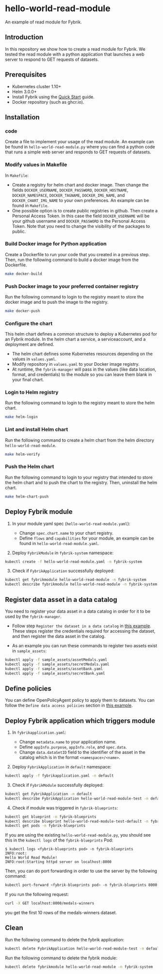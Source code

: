 # hello-world-read-module

An example of read module for Fybrik.

<!-- ## A Helm Chart for an example Fybrik module -->

## Introduction

In this repository we show how to create a read module for Fybrik. We tested the read module with a python application that launches a web server to respond to GET requests of datasets.
<!-- This helm chart defines a common structure to deploy a Kubernetes pod for an Fybrik module.
In the helm chart a service, a serviceaccount, and a deployment are defined.

The configuration for the chart is in the values file. -->

## Prerequisites

- Kubernetes cluster 1.10+
- Helm 3.0.0+
- Install Fybrik using the [Quick Start](https://fybrik.io/dev/get-started/quickstart/) guide.
- Docker repository (such as ghcr.io).

## Installation

### code
Create a file to implement your usage of the read module. An example can be found in `hello-world-read-module.py` where you can find a python code that runs a simple web server and responds to GET requests of datasets.  

### Modify values in Makefile

In `Makefile`:
- Create a registry for helm chart and docker image. Then change the fields `DOCKER_USERNAME`, `DOCKER_PASSWORD`, `DOCKER_HOSTNAME`, `DOCKER_NAMESPACE`, `DOCKER_TAGNAME`, `DOCKER_IMG_NAME`, and `DOCKER_CHART_IMG_NAME` to your own preferences. An example can be found in `Makefile`.
- One possible option is to create public registries in github. Then create a Personal Access Token. In this case the field `DOCKER_USERNAME` will be your github username and `DOCKER_PASSWORD` is the Personal Access Token. Note that you need to change the visibility of the packages to public.

### Build Docker image for Python application

Create a Dockerfile to run your code that you created in a previous step. Then, run the following command to build a docker image from the Dockerfile.

```bash
make docker-build
```

### Push Docker image to your preferred container registry

Run the following command to login to the registry meant to store the docker image and to push the image to the registry.

```bash
make docker-push
```

### Configure the chart
This helm chart defines a common structure to deploy a Kubernetes pod for an Fybrik module.
In the helm chart a service, a serviceaccount, and a deployment are defined.

- The helm chart defines some Kubernetes resources depending on the values in `values.yaml`.
- Modify repository in `values.yaml` to your Docker image registry.
- At runtime, the `fybrik-manager` will pass in the values (like data location, format, and credentials) to the module so you can leave them blank in your final chart.

### Login to Helm registry

Run the following command to login to the registry meant to store the helm chart.

```bash
make helm-login
```

### Lint and install Helm chart

Run the following command to create a helm chart from the helm directory `hello-world-read-module`.

```bash
make helm-verify
```

### Push the Helm chart

Run the following command to login to your registry that intended to store the helm chart and to push the chart to the registry. Then, uninstall the helm chart.

```bash
make helm-chart-push
```


## Deploy Fybrik module
1. In your module yaml spec (`hello-world-read-module.yaml`):
    - Change `spec.chart.name` to your chart registry.
    - Define `flows` and `capabilities` for your module, an example can be found in `hello-world-read-module.yaml`. 

2. Deploy `FybrikModule` in `fybrik-system` namespace:
```bash
kubectl create -f hello-world-read-module.yaml -n fybrik-system
```
3. Check if `FybrikApplication` successfully deployed:
```bash
kubectl get fybrikmodule hello-world-read-module -n fybrik-system
kubectl describe fybrikmodule hello-world-read-module -n fybrik-system
```


## Register data asset in a data catalog

You need to register your data asset in a data catalog in order for it to be used by the `fybrik-manager`.

- Follow step `Register the dataset in a data catalog` in [this example](https://fybrik.io/dev/samples/notebook/). These steps register the credentials required for accessing the dataset, and then register the data asset in the catalog.

- As an example you can run these commands to register two assets exist in `sample_assets`:
```bash
kubectl apply -f sample_assets/assetMedals.yaml
kubectl apply -f sample_assets/secretMedals.yaml
kubectl apply -f sample_assets/assetBank.yaml
kubectl apply -f sample_assets/secretBank.yaml
```

## Define policies

You can define OpenPolicyAgent policy to apply them to datasets. You can follow the `Define data access policies` section in [this example](https://fybrik.io/dev/samples/notebook/).

## Deploy Fybrik application which triggers module
1. In `fybrikapplication.yaml`:
    - Change `metadata.name` to your application name.
    - Define `appInfo.purpose`, `appInfo.role`, and `spec.data`.
    - Change `data.dataSetID` field to the identifier of the asset in the catalog which is in the format `<namespace>/<name>`.
 
2.  Deploy `FybrikApplication` in `default` namespace:
```bash
kubectl apply -f fybrikapplication.yaml -n default
```
3.  Check if `FybrikModule` successfully deployed:
```bash
kubectl get FybrikApplication -n default
kubectl describe FybrikApplication hello-world-read-module-test -n default
```

4.  Check if module was triggered in `fybrik-blueprints`:
```bash
kubectl get blueprint -n fybrik-blueprints
kubectl describe blueprint hello-world-read-module-test-default -n fybrik-blueprints
kubectl get pods -n fybrik-blueprints
```
If you are using the existing `hello-world-read-module.py`, you should see this in the `kubectl logs` of the `fybrik-blueprints` Pod:
```
$ kubectl logs <fybrik-blueprints pod> -n fybrik-blueprints
INFO:root:
Hello World Read Module!
INFO:root:Starting httpd server on localhost:8000
```

Then, you can do port forwarding in order to use the server by the following command:

```bash
kubectl port-forward <fybrik-blueprints pod> -n fybrik-blueprints 8000:8000 &
```

If you run the following request:
```bash
curl -X GET localhost:8000/medals-winners
```
you get the first 10 rows of the medals-winners dataset.

## Clean

Run the following command to delete the fybrik application:
```bash
kubectl delete FybrikApplication hello-world-read-module-test -n default
```

Run the following command to delete the fybrik module:
```bash
kubectl delete fybrikmodule hello-world-read-module -n fybrik-system
```
